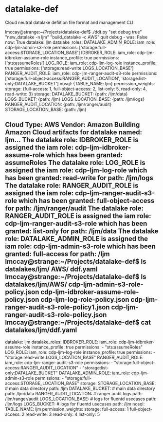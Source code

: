 # datalake-def
Cloud neutral datalake defiition file format and management CLI

lmccay@strange:~/Projects/datalake-def$ ./ddt.py "set debug true" "new_datalake -n ljm" "build_datalake -c AWS" quit
debug - was: False
now: True
datalake: ljm
datalake_roles:
  DATALAKE_ADMIN_ROLE:
    iam_role: cdp-ljm-admin-s3-role
    permissions: ['storage:full-access:STORAGE_LOCATION_BASE']
  IDBROKER_ROLE:
    iam_role: cdp-ljm-idbroker-assume-role
    instance_profile: true
    permissions: ['sts:assumeRoles']
  LOG_ROLE:
    iam_role: cdp-ljm-log-role
    instance_profile: true
    permissions: ['storage:read-write:LOGS_LOCATION_BASE']
  RANGER_AUDIT_ROLE:
    iam_role: cdp-ljm-ranger-audit-s3-role
    permissions: ['storage:full-object-access:RANGER_AUDIT_LOCATION', 'storage:list-only:DATALAKE_BUCKET']
nosql: {TABLE_NAME: ljm}
permission_weights:
  storage: {full-access: 1, full-object-access: 2, list-only: 5, read-only: 4, read-write: 3}
storage:
  DATALAKE_BUCKET: {path: /ljm/data}
  LOGS_BUCKET: {path: /ljm}
  LOGS_LOCATION_BASE: {path: /ljm/logs}
  RANGER_AUDIT_LOCATION: {path: /ljm/ranger/audit}
  STORAGE_LOCATION_BASE: {path: /ljm}

Cloud Type: AWS
Vendor: Amazon
Building Amazon Cloud artifacts for datalake named: ljm...
The datalake role: IDBROKER_ROLE is assigned the iam role: cdp-ljm-idbroker-assume-role which has been granted: assumeRoles
The datalake role: LOG_ROLE is assigned the iam role: cdp-ljm-log-role which has been granted: read-write for path: /ljm/logs
The datalake role: RANGER_AUDIT_ROLE is assigned the iam role: cdp-ljm-ranger-audit-s3-role which has been granted: full-object-access for path: /ljm/ranger/audit
The datalake role: RANGER_AUDIT_ROLE is assigned the iam role: cdp-ljm-ranger-audit-s3-role which has been granted: list-only for path: /ljm/data
The datalake role: DATALAKE_ADMIN_ROLE is assigned the iam role: cdp-ljm-admin-s3-role which has been granted: full-access for path: /ljm
lmccay@strange:~/Projects/datalake-def$ ls datalakes/ljm/
AWS/      ddf.yaml  
lmccay@strange:~/Projects/datalake-def$ ls datalakes/ljm/AWS/
cdp-ljm-admin-s3-role-policy.json  cdp-ljm-idbroker-assume-role-policy.json  cdp-ljm-log-role-policy.json  cdp-ljm-ranger-audit-s3-role-policy1.json  cdp-ljm-ranger-audit-s3-role-policy.json
lmccay@strange:~/Projects/datalake-def$ cat datalakes/ljm/ddf.yaml 
---
datalake: ljm
datalake_roles:
    IDBROKER_ROLE:
            iam_role: cdp-ljm-idbroker-assume-role
            instance_profile: true
            permissions:
                - "sts:assumeRoles"
    LOG_ROLE:
            iam_role: cdp-ljm-log-role
            instance_profile: true
            permissions:
                - "storage:read-write:LOGS_LOCATION_BASE"
    RANGER_AUDIT_ROLE:
            iam_role: cdp-ljm-ranger-audit-s3-role
            permissions:
                - "storage:full-object-access:RANGER_AUDIT_LOCATION"
                - "storage:list-only:DATALAKE_BUCKET"
    DATALAKE_ADMIN_ROLE:
            iam_role: cdp-ljm-admin-s3-role
            permissions:
                - "storage:full-access:STORAGE_LOCATION_BASE"
storage:
    STORAGE_LOCATION_BASE:
            # main data directory
            path: /ljm
    DATALAKE_BUCKET:
            # main data directory
            path: /ljm/data
    RANGER_AUDIT_LOCATION:
            # ranger audit logs
            path: /ljm/ranger/audit
    LOGS_LOCATION_BASE:
            # logs for fluentd usecases
            path: /ljm/logs
    LOGS_BUCKET:
            # logs for fluentd usecases
            path: /ljm
nosql:
    TABLE_NAME: ljm
permission_weights:
    storage:
        full-access: 1
        full-object-access: 2
        read-write: 3
        read-only: 4
        list-only: 5
